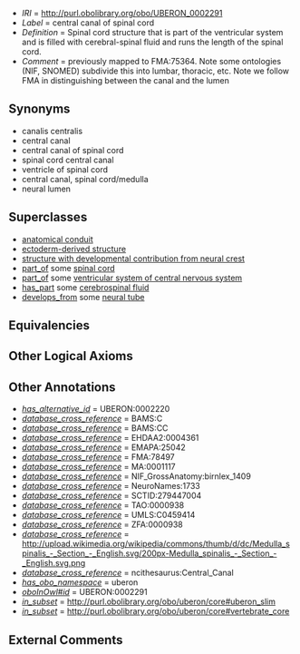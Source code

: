  * *IRI* = http://purl.obolibrary.org/obo/UBERON_0002291
 * *Label* = central canal of spinal cord
 * *Definition* = Spinal cord structure that is part of the ventricular system and is filled with cerebral-spinal fluid and runs the length of the spinal cord.
 * *Comment* = previously mapped to FMA:75364. Note some ontologies (NIF, SNOMED) subdivide this into lumbar, thoracic, etc. Note we follow FMA in distinguishing between the canal and the lumen

## Synonyms

 * canalis centralis
 * central canal
 * central canal of spinal cord
 * spinal cord central canal
 * ventricle of spinal cord
 * central canal, spinal cord/medulla
 * neural lumen

## Superclasses

 * [anatomical conduit](../../UBERON/11/UBERON_0004111.md)
 * [ectoderm-derived structure](../../UBERON/21/UBERON_0004121.md)
 * [structure with developmental contribution from neural crest](../../UBERON/14/UBERON_0010314.md)
 * [part_of](../../BFO/50/BFO_0000050.md) some [spinal cord](../../UBERON/40/UBERON_0002240.md)
 * [part_of](../../BFO/50/BFO_0000050.md) some [ventricular system of central nervous system](../../UBERON/81/UBERON_0005281.md)
 * [has_part](../../BFO/51/BFO_0000051.md) some [cerebrospinal fluid](../../UBERON/59/UBERON_0001359.md)
 * [develops_from](../../RO/02/RO_0002202.md) some [neural tube](../../UBERON/49/UBERON_0001049.md)

## Equivalencies


## Other Logical Axioms


## Other Annotations

 * *[has_alternative_id](../../Id/oboInOwl#hasAlternativeId.md)* = UBERON:0002220
 * *[database_cross_reference](../../ef/oboInOwl#hasDbXref.md)* = BAMS:C
 * *[database_cross_reference](../../ef/oboInOwl#hasDbXref.md)* = BAMS:CC
 * *[database_cross_reference](../../ef/oboInOwl#hasDbXref.md)* = EHDAA2:0004361
 * *[database_cross_reference](../../ef/oboInOwl#hasDbXref.md)* = EMAPA:25042
 * *[database_cross_reference](../../ef/oboInOwl#hasDbXref.md)* = FMA:78497
 * *[database_cross_reference](../../ef/oboInOwl#hasDbXref.md)* = MA:0001117
 * *[database_cross_reference](../../ef/oboInOwl#hasDbXref.md)* = NIF_GrossAnatomy:birnlex_1409
 * *[database_cross_reference](../../ef/oboInOwl#hasDbXref.md)* = NeuroNames:1733
 * *[database_cross_reference](../../ef/oboInOwl#hasDbXref.md)* = SCTID:279447004
 * *[database_cross_reference](../../ef/oboInOwl#hasDbXref.md)* = TAO:0000938
 * *[database_cross_reference](../../ef/oboInOwl#hasDbXref.md)* = UMLS:C0459414
 * *[database_cross_reference](../../ef/oboInOwl#hasDbXref.md)* = ZFA:0000938
 * *[database_cross_reference](../../ef/oboInOwl#hasDbXref.md)* = http://upload.wikimedia.org/wikipedia/commons/thumb/d/dc/Medulla_spinalis_-_Section_-_English.svg/200px-Medulla_spinalis_-_Section_-_English.svg.png
 * *[database_cross_reference](../../ef/oboInOwl#hasDbXref.md)* = ncithesaurus:Central_Canal
 * *[has_obo_namespace](../../ce/oboInOwl#hasOBONamespace.md)* = uberon
 * *[oboInOwl#id](../../id/oboInOwl#id.md)* = UBERON:0002291
 * *[in_subset](../../et/oboInOwl#inSubset.md)* = http://purl.obolibrary.org/obo/uberon/core#uberon_slim
 * *[in_subset](../../et/oboInOwl#inSubset.md)* = http://purl.obolibrary.org/obo/uberon/core#vertebrate_core

## External Comments

